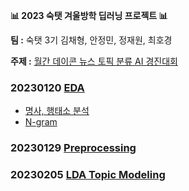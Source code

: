 **📊 2023 숙탯 겨울방학 딥러닝 프로젝트 📊**

**팀 :** 숙탯 3기 김채형, 안정민, 정재원, 최호경 

**주제 :** [월간 데이콘 뉴스 토픽 분류 AI 경진대회](https://dacon.io/competitions/official/235747/overview/description)

### 20230120 [EDA](https://github.com/havehill/sooktat_DL_project/tree/chaehyoung/230120)
- [명사, 행태소 분석](https://github.com/havehill/sooktat_DL_project/blob/chaehyoung/230120/1_EDA%20(1).ipynb)
- [N-gram](https://github.com/havehill/sooktat_DL_project/blob/chaehyoung/230120/1_EDA%20(2).ipynb)

### 20230129 [Preprocessing](https://github.com/havehill/sooktat_DL_project/blob/chaehyoung/230129/2_Preprocessing.ipynb)
  
### 20230205 [LDA Topic Modeling](https://github.com/havehill/sooktat_DL_project/blob/chaehyoung/LDA_0205/3_LDA_topic_modeling.ipynb)
